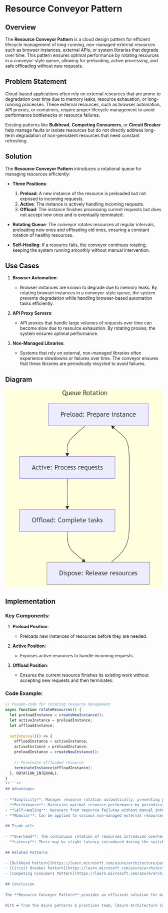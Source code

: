 # Resource Conveyor Pattern

## Overview

The **Resource Conveyor Pattern** is a cloud design pattern for efficient lifecycle management of long-running, non-managed external resources such as browser instances, external APIs, or system libraries that degrade over time. This pattern ensures optimal performance by rotating resources in a conveyor-style queue, allowing for preloading, active processing, and safe offloading without new requests.

## Problem Statement

Cloud-based applications often rely on external resources that are prone to degradation over time due to memory leaks, resource exhaustion, or long-running processes. These external resources, such as browser automation, API proxies, or containers, require proper lifecycle management to avoid performance bottlenecks or resource failures.

Existing patterns like **Bulkhead**, **Competing Consumers**, or **Circuit Breaker** help manage faults or isolate resources but do not directly address long-term degradation of non-persistent resources that need constant refreshing.

## Solution

The **Resource Conveyor Pattern** introduces a rotational queue for managing resources efficiently:
- **Three Positions**:
  1. **Preload**: A new instance of the resource is preloaded but not exposed to incoming requests.
  2. **Active**: The instance is actively handling incoming requests.
  3. **Offload**: The instance finishes processing current requests but does not accept new ones and is eventually terminated.
  
- **Rotating Queue**: The conveyor rotates resources at regular intervals, preloading new ones and offloading old ones, ensuring a constant rotation of healthy resources.
  
- **Self-Healing**: If a resource fails, the conveyor continues rotating, keeping the system running smoothly without manual intervention.

## Use Cases

1. **Browser Automation**:
   - Browser instances are known to degrade due to memory leaks. By rotating browser instances in a conveyor-style queue, the system prevents degradation while handling browser-based automation tasks efficiently.

2. **API Proxy Servers**:
   - API proxies that handle large volumes of requests over time can become slow due to resource exhaustion. By rotating proxies, the system ensures optimal performance.

3. **Non-Managed Libraries**:
   - Systems that rely on external, non-managed libraries often experience slowdowns or failures over time. The conveyor ensures that these libraries are periodically recycled to avoid failures.

## Diagram

![Resource Conveyor Diagram](./diagram.png)

## Implementation

### Key Components:

1. **Preload Position**: 
   - Preloads new instances of resources before they are needed.
   
2. **Active Position**:
   - Exposes active resources to handle incoming requests.

3. **Offload Position**:
   - Ensures the current resource finishes its existing work without accepting new requests and then terminates.

### Code Example:

```javascript
// Pseudo-code for rotating resource management
async function rotateResources() {
  let preloadInstance = createNewInstance();
  let activeInstance = preloadInstance;
  let offloadInstance;

  setInterval(() => {
    offloadInstance = activeInstance;
    activeInstance = preloadInstance;
    preloadInstance = createNewInstance();

    // Terminate offloaded resource
    terminateInstance(offloadInstance);
  }, ROTATION_INTERVAL);
}
**```**
## Advantages

- **Simplicity**: Manages resource rotation automatically, preventing performance degradation over time.
- **Performance**: Maintains optimal resource performance by periodically refreshing resources.
- **Self-Healing**: Recovers from resource failures without manual intervention due to the automatic offloading and rotation of resources.
- **Modular**: Can be applied to various non-managed external resources such as APIs, browser instances, or non-native libraries in cloud environments.

## Trade-offs

- **Overhead**: The continuous rotation of resources introduces overhead, as resources must be regularly preloaded, activated, and offloaded even when not in immediate use.
- **Latency**: There may be slight latency introduced during the switch between active resources, particularly during resource-heavy operations or resource instantiation.

## Related Patterns

- [Bulkhead Pattern](https://learn.microsoft.com/azure/architecture/patterns/bulkhead)
- [Circuit Breaker Pattern](https://learn.microsoft.com/azure/architecture/patterns/circuit-breaker)
- [Competing Consumers Pattern](https://learn.microsoft.com/azure/architecture/patterns/competing-consumers)

## Conclusion

The **Resource Conveyor Pattern** provides an efficient solution for managing the lifecycle of non-managed external resources in cloud-based applications. By ensuring that resources are regularly rotated between preload, active, and offload states, this pattern prevents resource degradation and maintains optimal system performance. It can be applied to various resource-heavy or long-running processes that are prone to memory leaks, performance slowdowns, or resource exhaustion.

With ❤️ from the Azure patterns & practices team, [Azure Architecture Center](https://azure.com/architecture).
